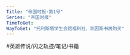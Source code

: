 ```yaml
---
Title: "帝国时报·第1号"
Series: "帝国时报"
TimeToGet:
WayToGet: "托利斯塔学生会馆福利社、凯因斯书房购买"
---
```


#英雄传说/闪之轨迹/笔记/书籍